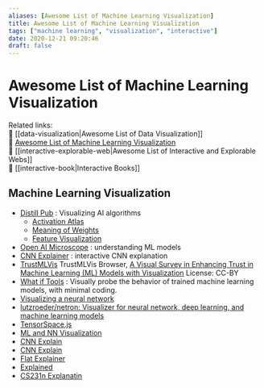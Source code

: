 ```yaml
---
aliases: [Awesome List of Machine Learning Visualization]
title: Awesome List of Machine Learning Visualization
tags: ["machine learning", "visualization", "interactive"]
date: 2020-12-21 09:20:46
draft: false
---
```


# Awesome List of Machine Learning Visualization

Related links:  
🔗 [[data-visualization|Awesome List of Data Visualization]]  
🔗 [Awesome List of Machine Learning Visualization](ml-visualization.md)  
🔗 [[interactive-explorable-web|Awesome List of Interactive and Explorable Webs]]  
🔗 [[interactive-book|Interactive Books]]  

## Machine Learning Visualization

- [Distill Pub](https://distill.pub/) : Visualizing AI algorithms
    - [Activation Atlas](https://distill.pub/2019/activation-atlas/)
    - [Meaning of Weights](https://distill.pub/2020/circuits/zoom-in/)
    - [Feature Visualization](https://distill.pub/2017/feature-visualization/)
- [Open AI Microscope](https://microscope.openai.com/models) : understanding ML models
- [CNN Explainer](https://poloclub.github.io/cnn-explainer/) : interactive CNN explanation
- [TrustMLVis](https://trustmlvis.lnu.se/) TrustMLVis Browser, [A Visual Survey in Enhancing Trust in Machine Learning (ML) Models with Visualization](https://diglib.eg.org/handle/10.1111/cgf14034) License: CC-BY
- [What if Tools](https://pair-code.github.io/what-if-tool/) : Visually probe the behavior of trained machine learning models, with minimal coding.
- [Visualizing a neural network](https://zbendefy.github.io/neuralnet-web/index.html)
- [lutzroeder/netron: Visualizer for neural network, deep learning, and machine learning models](https://github.com/lutzroeder/netron)
- [TensorSpace.js](https://tensorspace.org/)
- [ML and NN Visualization](https://www.theinsaneapp.com/2021/11/machine-learning-algorithms-and-neural-networks-visualization.html)
- [CNN Explain](https://medium.com/@RaghavPrabhu/understanding-of-convolutional-neural-network-cnn-deep-learning-99760835f148)
- [CNN Explain](https://www.cs.ryerson.ca/~aharley/vis/conv/flat.html)
- [Flat Explainer](https://www.cs.ryerson.ca/~aharley/vis/conv/flat.html)
- [Explained](https://towardsdatascience.com/convolutional-neural-networks-explained-9cc5188c4939)
- [CS231n Explanatin](https://cs231n.github.io/convolutional-networks/)
